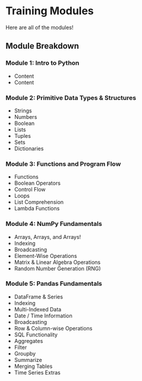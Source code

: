 # Training Modules

Here are all of the modules!

## Module Breakdown

### Module 1: Intro to Python
- Content
- Content

### Module 2: Primitive Data Types & Structures
- Strings
- Numbers
- Boolean
- Lists
- Tuples
- Sets
- Dictionaries

### Module 3: Functions and Program Flow
- Functions
- Boolean Operators
- Control Flow
- Loops
- List Comprehension
- Lambda Functions

### Module 4: NumPy Fundamentals
- Arrays, Arrays, and Arrays!
- Indexing
- Broadcasting
- Element-Wise Operations
- Matrix & Linear Algebra Operations
- Random Number Generation (RNG)

### Module 5: Pandas Fundamentals
- DataFrame & Series
- Indexing
- Multi-Indexed Data
- Date / Time Information
- Broadcasting
- Row & Column-wise Operations
- SQL Functionality
 - Aggregates
 - Filter
 - Groupby
 - Summarize
 - Merging Tables
- Time Series Extras

